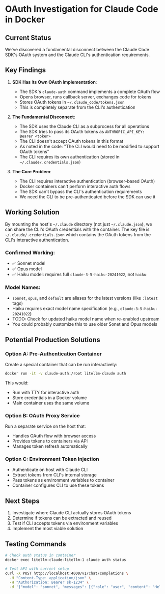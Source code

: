 # OAuth Investigation for Claude Code in Docker

## Current Status

We've discovered a fundamental disconnect between the Claude Code SDK's OAuth system and the Claude CLI's authentication requirements.

## Key Findings

1. **SDK Has Its Own OAuth Implementation**:
   - The SDK's `claude-auth` command implements a complete OAuth flow
   - Opens browser, runs callback server, exchanges code for tokens
   - Stores OAuth tokens in `~/.claude_code/tokens.json`
   - This is completely separate from the CLI's authentication

2. **The Fundamental Disconnect**:
   - The SDK uses the Claude CLI as a subprocess for all operations
   - The SDK tries to pass its OAuth tokens as `ANTHROPIC_API_KEY: Bearer <token>`
   - The CLI doesn't accept OAuth tokens in this format
   - As noted in the code: "The CLI would need to be modified to support OAuth tokens"
   - The CLI requires its own authentication (stored in `~/.claude/.credentials.json`)

3. **The Core Problem**:
   - The CLI requires interactive authentication (browser-based OAuth)
   - Docker containers can't perform interactive auth flows
   - The SDK can't bypass the CLI's authentication requirements
   - We need the CLI to be pre-authenticated before the SDK can use it

## Working Solution

By mounting the host's `~/.claude` directory (not just `~/.claude.json`), we can share the CLI's OAuth credentials with the container. The key file is `~/.claude/.credentials.json` which contains the OAuth tokens from the CLI's interactive authentication.

### Confirmed Working:
- ✅ Sonnet model
- ✅ Opus model
- ✅ Haiku model: requires full `claude-3-5-haiku-20241022`, not `haiku`

### Model Names:
- `sonnet`, `opus`, and `default` are aliases for the latest versions (like `:latest` tags)
- Haiku requires exact model name specification (e.g., `claude-3-5-haiku-20241022`)
- TODO: Check for updated haiku model name when re-enabled upstream
- You could probably customize this to use older Sonet and Opus models

## Potential Production Solutions

### Option A: Pre-Authentication Container
Create a special container that can be run interactively:
```bash
docker run -it -v claude-auth:/root litellm-claude auth
```
This would:
- Run with TTY for interactive auth
- Store credentials in a Docker volume
- Main container uses the same volume

### Option B: OAuth Proxy Service
Run a separate service on the host that:
- Handles OAuth flow with browser access
- Provides tokens to containers via API
- Manages token refresh automatically

### Option C: Environment Token Injection
- Authenticate on host with Claude CLI
- Extract tokens from CLI's internal storage
- Pass tokens as environment variables to container
- Container configures CLI to use these tokens

## Next Steps

1. Investigate where Claude CLI actually stores OAuth tokens
2. Determine if tokens can be extracted and reused
3. Test if CLI accepts tokens via environment variables
4. Implement the most viable solution

## Testing Commands

```bash
# Check auth status in container
docker exec litellm-claude-litellm-1 claude auth status

# Test API with current setup
curl -X POST http://localhost:4000/v1/chat/completions \
  -H "Content-Type: application/json" \
  -H "Authorization: Bearer sk-1234" \
  -d '{"model": "sonnet", "messages": [{"role": "user", "content": "Hello"}]}'
```